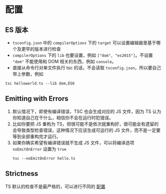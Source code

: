 # 配置


## ES 版本
* `tsconfig.json` 中的 `compilerOptions` 下的 `target` 可以设置编辑器里基于哪个及更早的版本进行检查
*  `compilerOptions` 下的 `lib` 也要设置，例如 `["dom", "es2015"]`。不设置 `"dom"` 不能使用和 DOM 相关的东西，例如 `console`。
* 直接从命令行对单文件执行 tsc 的话，不会读取 `tsconfig.json`，所以要自己带上参数，例如
```
tsc helloworld.ts --lib dom,ES6
```


## Emitting with Errors
1. 默认情况下，即使有编译错误，TSC 也会生成对应的 JS 文件，因为 TS 认为你知道自己在干什么，相信你不会在运行时犯错误。
2. 比如你要把 JS 重构为 TS，但很可能不是依次就重构好，很可能会有遗留的会导致类型检查错误，这种情况下应该生成可运行的 JS 文件，而不是一定要等到全部重构完才运行。
3. 如果你确实希望有编译错误就不生成 JS 文件，可以将编译选项  `noEmitOnError` 设置为 `true`
    ```
    tsc --noEmitOnError hello.ts
    ```


## Strictness
TS 默认的检查不是最严格的，可以进行不同的 [配置](https://www.typescriptlang.org/docs/handbook/2/basic-types.html#strictness)